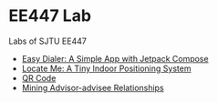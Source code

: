 # EE447 Lab
Labs of SJTU EE447

- [Easy Dialer: A Simple App with Jetpack Compose](Lab1/README.md)
- [Locate Me: A Tiny Indoor Positioning System](Lab2/README.md)
- [QR Code](Lab3/README.md)
- [Mining Advisor-advisee Relationships](Lab4/README.md)
